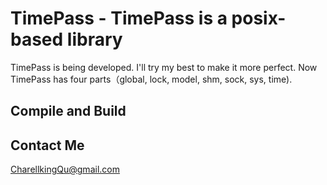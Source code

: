TimePass - TimePass is a posix-based library
====================
TimePass is being developed. I'll try my best to make it more perfect. Now TimePass has four parts（global, lock, model,
shm, sock, sys, time).
 
Compile and Build
--------------------


    
Contact Me
-------------------
CharellkingQu@gmail.com
  
